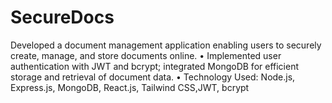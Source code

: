 # SecureDocs
Developed a document management application enabling users to securely create, manage, and store documents online. • Implemented user authentication with JWT and bcrypt; integrated MongoDB for efficient storage and retrieval of document data. • Technology Used: Node.js, Express.js, MongoDB, React.js, Tailwind CSS,JWT, bcrypt
